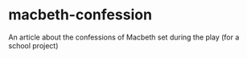 # macbeth-confession
An article about the confessions of Macbeth set during the play (for a school project)

